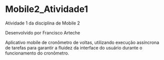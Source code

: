 # Mobile2_Atividade1
Atividade 1 da disciplina de Mobile 2

Desenvolvido por Francisco Arteche

Aplicativo mobile de cronômetro de voltas, utilizando execução assíncrona de tarefas para garantir a fluidez da interface do usuário durante o funcionamento do cronômetro. 
